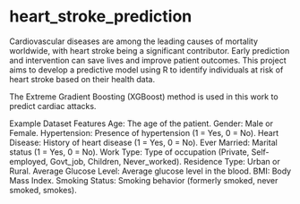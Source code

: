 # heart_stroke_prediction
Cardiovascular diseases are among the leading causes of mortality worldwide, with heart stroke being a significant contributor. Early prediction and intervention can save lives and improve patient outcomes. This project aims to develop a predictive model using R to identify individuals at risk of heart stroke based on their health data.

The Extreme Gradient Boosting (XGBoost) method is used in this work to predict cardiac attacks. 

Example Dataset Features
Age: The age of the patient.
Gender: Male or Female.
Hypertension: Presence of hypertension (1 = Yes, 0 = No).
Heart Disease: History of heart disease (1 = Yes, 0 = No).
Ever Married: Marital status (1 = Yes, 0 = No).
Work Type: Type of occupation (Private, Self-employed, Govt_job, Children, Never_worked).
Residence Type: Urban or Rural.
Average Glucose Level: Average glucose level in the blood.
BMI: Body Mass Index.
Smoking Status: Smoking behavior (formerly smoked, never smoked, smokes).
